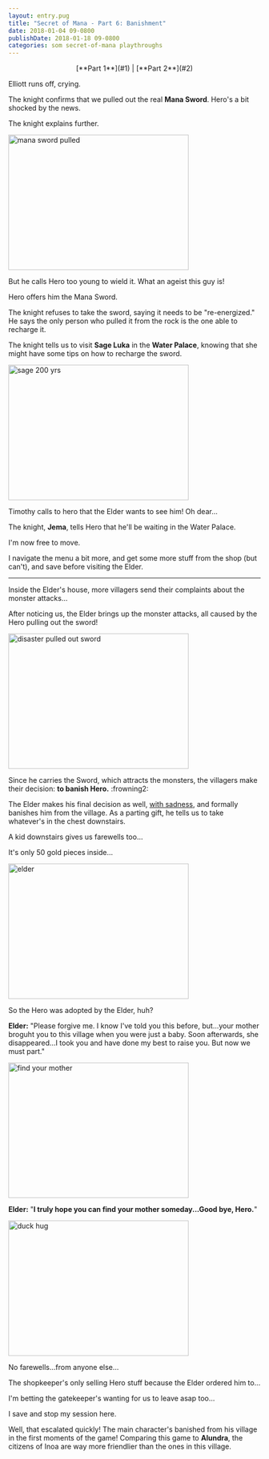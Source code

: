 ```yaml
---
layout: entry.pug
title: "Secret of Mana - Part 6: Banishment"
date: 2018-01-04 09-0800
publishDate: 2018-01-18 09-0800
categories: som secret-of-mana playthroughs
---
```


<p style="text-align: center;">[**Part 1**](#1) | [**Part 2**](#2)</p>

<a name="1"></a>

Elliott runs off, crying.

The knight confirms that we pulled out the real **Mana Sword**. Hero's a bit shocked by the news.

The knight explains further.

<img src="https://i.imgur.com/UIfqEBB.png" alt="mana sword pulled" width="360" height="270" id="liveblog" />

But he calls Hero too young to wield it. What an ageist this guy is!

Hero offers him the Mana Sword.

The knight refuses to take the sword, saying it needs to be "re-energized." He says the only person who pulled it from the rock is the one able to recharge it.

The knight tells us to visit **Sage Luka** in the **Water Palace**, knowing that she might have some tips on how to recharge the sword.

<img src="https://i.imgur.com/7NyXB6b.png" alt="sage 200 yrs" width="360" height="270" id="liveblog" />

Timothy calls to hero that the Elder wants to see him! Oh dear...

The knight, **Jema**, tells Hero that he'll be waiting in the Water Palace.

I'm now free to move.

I navigate the menu a bit more, and get some more stuff from the shop (but can't), and save before visiting the Elder.

<a name="2"></a>

---

Inside the Elder's house, more villagers send their complaints about the monster attacks...

After noticing us, the Elder brings up the monster attacks, all caused by the Hero pulling out the sword!

<img src="https://i.imgur.com/RMLMuWS.png" alt="disaster pulled out sword" width="360" height="270" id="liveblog" />

Since he carries the Sword, which attracts the monsters, the villagers make their decision: **to banish Hero.** :frowning2:

The Elder makes his final decision as well, <a href="https://youtu.be/E7iC5NqmLYo">with sadness</a>, and formally banishes him from the village. As a parting gift, he tells us to take whatever's in the chest downstairs.

A kid downstairs gives us farewells too...

It's only 50 gold pieces inside...

<img src="https://i.imgur.com/1fd0NaD.png" alt="elder" width="360" height="270" id="liveblog" />

So the Hero was adopted by the Elder, huh?

**Elder:** "Please forgive me. I know I've told you this before, but...your mother broguht you to this village when you were just a baby. Soon afterwards, she disappeared...I took you and have done my best to raise you. But now we must part."

<img src="https://i.imgur.com/RpV8pmP.png" alt="find your mother" width="360" height="270" id="liveblog" />

**Elder:** "**I truly hope you can find your mother someday...Good bye, Hero.**"

<img src="https://68.media.tumblr.com/3958e522446653b30d8750d6b968a491/tumblr_nwsf33aY8N1tchsw3o1_1280.jpg" alt="duck hug" width="360" height="270" id="liveblog" />

No farewells...from anyone else...

The shopkeeper's only selling Hero stuff because the Elder ordered him to...

I'm betting the gatekeeper's wanting for us to leave asap too...

I save and stop my session here.

Well, that escalated quickly! The main character's banished from his village in the first moments of the game! Comparing this game to **Alundra**, the citizens of Inoa are way more friendlier than the ones in this village.